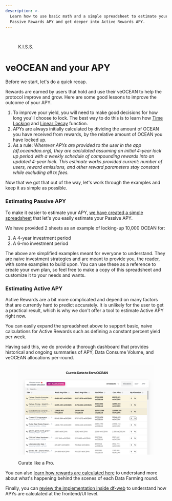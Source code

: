 ```yaml
---
description: >-
  Learn how to use basic math and a simple spreadsheet to estimate your
  Passive Rewards APY and get deeper into Active Rewards APY.
---
```


<figure><img src="../../.gitbook/assets/gif/mafs.gif" alt=""><figcaption><p>K.I.S.S.</p></figcaption></figure>

# veOCEAN and your APY

Before we start, let's do a quick recap.

Rewards are earned by users that hold and use their veOCEAN to help the protocol improve and grow. Here are some good lessons to improve the outcome of your APY.
1. To improve your yield, you will need to make good decisions for how long you'll choose to lock. The best way to do this is to learn how [Time Locking](/rewards/df-veocean.md#veocean-time-locking) and [Linear Decay](/rewards/df-veocean.md#linear-decay) function.
2. APYs are always initially calculated by dividing the amount of OCEAN you have received from rewards, by the relative amount of OCEAN you have locked up.
3. As a rule: _Wherever APYs are provided to the user in the app (df.oceandao.org), they are caclulated assuming an initial 4-year lock up period with a weekly schedule of compounding rewards into an updated 4-year lock. This estimate works provided current: number of users, reward emissions, and other reward parameters stay constant while excluding all tx fees._

Now that we got that out of the way, let's work through the examples and keep it as simple as possible.

### Estimating Passive APY

To make it easier to estimate your APY, [we have created a simple spreadsheet](https://docs.google.com/spreadsheets/d/1zzuW5pBbX6j6hZL_XtJDtSR2-rDHa_LGOEwgoQ4D8lk/edit?usp=sharing) that let's you easily estimate your Passive APY.

We have provided 2 sheets as an example of locking-up 10,000 OCEAN for:
1. A 4-year investment period
2. A 6-mo investment period

The above are simplified examples meant for everyone to understand. They are naive investment strategies and are meant to provide you, the reader, with some examples to build upon. You can use these as a reference to create your own plan, so feel free to make a copy of this spreadsheet and customize it to your needs and wants.

### Estimating Active APY

Active Rewards are a bit more complicated and depend on many factors that are currently hard to predict accurately. It is unlikely for the user to get a practical result, which is why we don't offer a tool to estimate Active APY right now.

You can easily expand the spreadsheet above to support basic, naive calculations for Active Rewards such as defining a constant percent yield per week.

Having said this, we do provide a thorough dashboard that provides historical and ongoing summaries of APY, Data Consume Volume, and veOCEAN allocations per-round.

<figure><img src="../../.gitbook/assets/rewards/curate-datasets.png" alt=""><figcaption><p>Curate like a Pro.</p></figcaption></figure>

You can also [learn how rewards are calculated here](../rewards/df-max-out-yield.md#how-rewards-are-calculated) to understand more about what's happening behind the scenes of each Data Farming round.

Finally, you can [review the implementation inside df-web](https://github.com/oceanprotocol/df-web/blob/main/src/utils/rewards.js) to understand how APYs are calculated at the frontend/UI level.